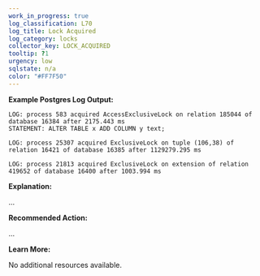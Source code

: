```yaml
---
work_in_progress: true
log_classification: L70
log_title: Lock Acquired
log_category: locks
collector_key: LOCK_ACQUIRED
tooltip: ?1
urgency: low
sqlstate: n/a
color: "#FF7F50"
---
```


**Example Postgres Log Output:**

```
LOG: process 583 acquired AccessExclusiveLock on relation 185044 of database 16384 after 2175.443 ms
STATEMENT: ALTER TABLE x ADD COLUMN y text;
```

```
LOG: process 25307 acquired ExclusiveLock on tuple (106,38) of relation 16421 of database 16385 after 1129279.295 ms
```

```
LOG: process 21813 acquired ExclusiveLock on extension of relation 419652 of database 16400 after 1003.994 ms
```

**Explanation:**

...

**Recommended Action:**

...

**Learn More:**

No additional resources available.
